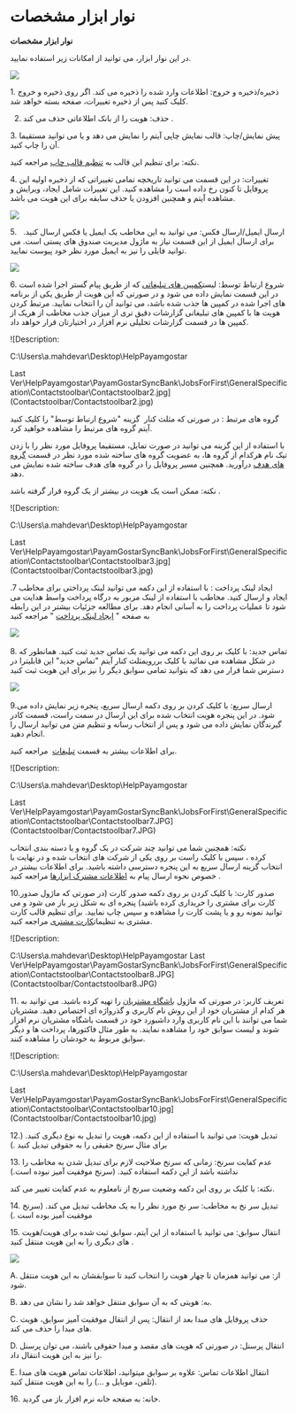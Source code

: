 # نوار ابزار مشخصات        

**نوار ابزار مشخصات**

در این نوار ابزار، می توانید از امکانات زیر استفاده نمایید.

![](InformationToolbar.png)

1\. ذخیره/ذخیره و خروج: اطلاعات وارد شده را ذخیره می کند. اگر روی ذخیره و خروج کلیک کنید پس از ذخیره تغییرات، صفحه بسته خواهد شد.

2. حذف: هویت را از بانک اطلاعاتی حذف می کند .

3\. پیش نمایش/چاپ: قالب نمایش چاپی آیتم را نمایش می دهد و یا می توانید مستقیما آن را چاپ کنید.

نکته: برای تنظیم این قالب به [تنظیم قالب چاپ](../../../Setting/Personalizing/Totalview/printpreviewdesign.md) مراجعه کنید.

4\. تغییرات: در این قسمت می توانید تاریخچه تمامی تغییراتی که از ذخیره اولیه این پروفایل تا کنون رخ داده است را مشاهده کنید. این تغییرات شامل ایجاد، ویرایش و مشاهده آیتم و همچنین افزودن یا حذف سابقه برای این هویت می باشد.

![](CrmObjectChanges.png)

5\.   ارسال ایمیل/ارسال فکس: می توانید به این مخاطب یک ایمیل یا فکس ارسال کنید. برای ارسال ایمیل از این قسمت نیاز به ماژول مدیریت صندوق های پستی است. می توانید فایلی را نیز به ایمیل مورد نظر خود پیوست نمایید.

![](Contactstoolbar/Contactstoolbar11.jpg)

6\. شروع ارتباط توسط: لیست[کمپین های تبلیغاتی](../../../AdvertisedTools/AdvertismentManagement.md) که از طریق پیام گستر اجرا شده است در این قسمت نمایش داده می شود و در صورتی که این هویت از طریق یکی از برنامه های اجرا شده در کمپین ها جذب شده باشد، می توانید آن را انتخاب نمایید. مرتبط کردن هویت ها با کمپین های تبلیغاتی گزارشات دقیق تری از میزان جذب مخاطب از هریک از کمپین ها در قسمت گزارشات تحلیلی نرم افزار در اختیارتان قرار خواهد داد.

![Description:
























































































 C:\Users\a.mahdevar\Desktop\HelpPayamgostar
























































































 Last Ver\HelpPayamgostar\PayamGostarSyncBank\JobsForFirst\GeneralSpecification\Contactstoolbar\Contactstoolbar2.jpg](Contactstoolbar/Contactstoolbar2.jpg)

گروه های مرتبط : در صورتی که مثلث کنار  گزینه "شروع ارتباط توسط" را کلیک کنید آیتم گروه های مرتبط را مشاهده خواهید کرد.

با استفاده از این گزینه می توانید در صورت تمایل، مستقیما پروفایل مورد نظر را با زدن تیک نام هرکدام از گروه ها، به عضویت گروه های ساخته شده مورد نظر در قسمت [گروه های هدف](../../PerposeOfGroups.md) درآورید. همچنین مسیر پروفایل را در گروه های هدف ساخته شده نمایش می دهد.

نکته: ممکن است یک هویت در بیشتر از یک گروه قرار گرفته باشد .

![Description:
























































































 C:\Users\a.mahdevar\Desktop\HelpPayamgostar
























































































 Last Ver\HelpPayamgostar\PayamGostarSyncBank\JobsForFirst\GeneralSpecification\Contactstoolbar\Contactstoolbar3.jpg](Contactstoolbar/Contactstoolbar3.jpg)

.7 ایجاد لینک پرداخت : با استفاده از این دکمه می توانید لینک پرداختی برای مخاطب ایجاد و ارسال کنید. مخاطب با استفاده از لینک مزبور به درگاه پرداخت واسط هدایت ‌می شود تا عملیات پرداخت را به آسانی انجام دهد. برای مطالعه جزئیات بیشتر در این رابطه به صفحه " [ایجاد لینک پرداخت](HelpPayamgostar\PayamGostarSyncBank\JobsForFirst\PeymentLink\PeymentLinkCreate.md) " مراجعه کنید

![](PaymentLink.png) 

8\. تماس جدید: با کلیک بر روی این دکمه می توانید یک تماس جدید ثبت کنید. همانطور که در  شکل مشاهده می نمائید با کلیک بررویمثلث کنار آیتم "تماس جدید" این قابلیترا در  دسترس شما قرار می دهد که بتوانید تمامی سوابق دیگر را نیز برای این هویت ثبت کنید

![](NewCall.png) 

9.ارسال سریع:  با کلیک کردن بر روی دکمه ارسال سریع، پنجره زیر نمایش داده می شود. در این پنجره هویت انتخاب شده برای این ارسال در سمت راست، قسمت کادر گیرندگان نمایش داده می شود و پس از انتخاب رسانه و تنظیم متن می توانید ارسال را انجام دهید.

برای اطلاعات بیشتر به قسمت [تبلیغات](../../../AdvertisedTools.md)  مراجعه کنید.

  ![Description:

























































 C:\Users\a.mahdevar\Desktop\HelpPayamgostar

























































 Last Ver\HelpPayamgostar\PayamGostarSyncBank\JobsForFirst\GeneralSpecification\Contactstoolbar\Contactstoolbar7.JPG](Contactstoolbar/Contactstoolbar7.JPG)

نکته: همچنین شما می توانید چند شرکت در یک گروه و یا دسته بندی انتخاب کرده ، سپس با کلیک راست بر روی یکی از شرکت های انتخاب شده و در نهایت با انتخاب گزینه ارسال سریع به این پنجره دسترسی داشته باشید. برای اطلاعات بیشتر در خصوص نحوه ارسال پیام به [اطلاعات مشترک ابزارها](../../../AdvertisedTools/ToolsSharedInformation.md) مراجعه کنید .

10.صدور کارت: با کلیک کردن بر روی دکمه صدور کارت (در صورتی که ماژول صدور کارت برای مشتری را خریداری کرده باشید) پنجره ای به شکل زیر باز می شود و می توانید نمونه رو و یا پشت کارت را مشاهده و سپس چاپ نمایید. برای تنظیم قالب کارت مشتری به تنظیمات[کارت مشتری](../../../Setting/TotalSetting/CustomerCard.md) مراجعه کنید.

![Description:

















































































































































































 C:\Users\a.mahdevar\Desktop\HelpPayamgostar Last Ver\HelpPayamgostar\PayamGostarSyncBank\JobsForFirst\GeneralSpecification\Contactstoolbar\Contactstoolbar8.JPG](Contactstoolbar/Contactstoolbar8.JPG)

11\. تعریف کاربر: در صورتی که ماژول [باشگاه مشتریان](../../../MajolhayeTakmili/BashgaheMoshtarian.md) را تهیه کرده باشید. می توانید به هر کدام از مشتریان خود از این روش نام کاربری و گذرواژه ای اختصاص دهید. مشتریان شما می توانند با این نام کاربری وارد داشبورد خود در قسمت باشگاه مشتریان نرم افزار شوند و لیست سوابق خود را مشاهده نمایند. به طور مثال فاکتورها، پرداخت ها و دیگر سوابق مربوط به خودشان را مشاهده کنند.

  ![Description:
























































































 C:\Users\a.mahdevar\Desktop\HelpPayamgostar
























































































 Last Ver\HelpPayamgostar\PayamGostarSyncBank\JobsForFirst\GeneralSpecification\Contactstoolbar\Contactstoolbar10.jpg](Contactstoolbar/Contactstoolbar10.jpg)

12.تبدیل هویت: می توانید با استفاده از این دکمه، هویت را تبدیل به نوع دیگری کنید. ( برای مثال سرنخ حقیقی را به حقوقی تبدیل کنید .)

13\. عدم کفایت سرنخ: زمانی که سرنخ صلاحیت لازم برای تبدیل شدن به مخاطب را نداشته باشد از این دکمه استفاده کنید. (سرنخ موفقیت آمیز نبوده است.)

نکته: با کلیک بر روی این دکمه وضعیت سرنخ از نامعلوم به عدم کفایت تغییر می کند.

14\. تبدیل سر نخ به مخاطب: سر نخ مورد نظر را به یک مخاطب تبدیل می کند. (سرنخ موفقیت آمیز بوده است .)

15\. انتقال سوابق: می توانید با استفاده از این آیتم، سوابق ثبت شده برای هویت/هویت های دیگری را به این هویت منتقل کنید .

![](Contactstoolbar9.jpg)

A. از: می توانید همزمان تا چهار هویت را انتخاب کنید تا سوابقشان به این هویت منتقل شود.

B. به: هویتی که به آن سوابق منتقل خواهد شد را نشان می دهد.

C. حذف پروفایل های مبدا بعد از انتقال: پس از انتقال موفقیت آمیز سوابق، هویت های مبدا را حذف می کند.

D. انتقال پرسنل: در صورتی که هویت های مقصد و مبدا حقوقی باشند، می توان پرسنل را نیز به این هویت انتقال داد.

E. انتقال اطلاعات تماس: علاوه بر سوابق میتوانید، اطلاعات تماس هویت های مبدا (تلفن، موبایل و ...) را به این هویت منتقل کنید.

16\. خانه: به صفحه خانه نرم افزار باز می گردید.